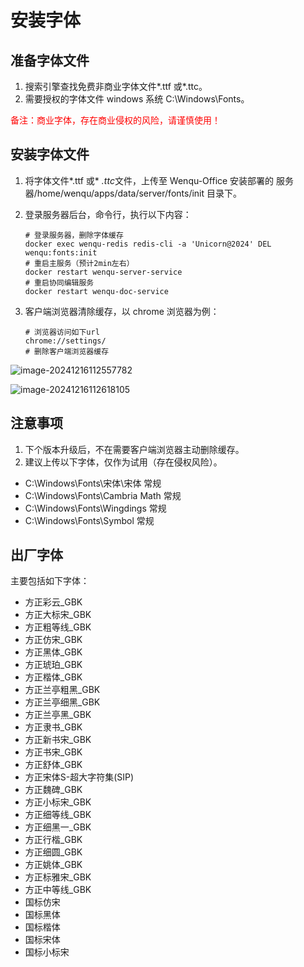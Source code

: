 <!--
 * @Author: 'killfly' '14787733+killfly@user.noreply.gitee.com'
 * @Date: 2024-12-19 16:00:19
 * @LastEditors: 'killfly' '14787733+killfly@user.noreply.gitee.com'
 * @LastEditTime: 2024-12-19 16:39:14
 * @FilePath: \official-website\docs\install\fonts.md
 * @Description: 这是默认设置,请设置`customMade`, 打开koroFileHeader查看配置 进行设置: https://github.com/OBKoro1/koro1FileHeader/wiki/%E9%85%8D%E7%BD%AE
-->
# 安装字体

## 准备字体文件

1. 搜索引擎查找免费非商业字体文件*.ttf 或*.ttc。
2. 需要授权的字体文件 windows 系统 C:\Windows\Fonts。

<font color=Red>备注：商业字体，存在商业侵权的风险，请谨慎使用！</font>

## 安装字体文件

1. 将字体文件*.ttf 或* *.ttc*文件，上传至 Wenqu-Office 安装部署的 服务器/home/wenqu/apps/data/server/fonts/init 目录下。

2. 登录服务器后台，命令行，执行以下内容：

   ```
   # 登录服务器，删除字体缓存
   docker exec wenqu-redis redis-cli -a 'Unicorn@2024' DEL wenqu:fonts:init
   # 重启主服务（预计2min左右）
   docker restart wenqu-server-service
   # 重启协同编辑服务
   docker restart wenqu-doc-service
   ```

3. 客户端浏览器清除缓存，以 chrome 浏览器为例：

   ```
   # 浏览器访问如下url
   chrome://settings/
   # 删除客户端浏览器缓存
   ```

![image-20241216112557782](/img/typora-user-images/image-20241216112557782.png)

![image-20241216112618105](/img/typora-user-images/image-20241216112618105.png)

## 注意事项

1. 下个版本升级后，不在需要客户端浏览器主动删除缓存。
2. 建议上传以下字体，仅作为试用（存在侵权风险）。

- C:\Windows\Fonts\宋体\宋体 常规
- C:\Windows\Fonts\Cambria Math 常规
- C:\Windows\Fonts\Wingdings 常规
- C:\Windows\Fonts\Symbol 常规

## <span id="initialFonts">出厂字体</span>

主要包括如下字体：

- 方正彩云_GBK
- 方正大标宋_GBK
- 方正粗等线_GBK
- 方正仿宋_GBK
- 方正黑体_GBK
- 方正琥珀_GBK
- 方正楷体_GBK
- 方正兰亭粗黑_GBK
- 方正兰亭细黑_GBK
- 方正兰亭黑_GBK
- 方正隶书_GBK
- 方正新书宋_GBK
- 方正书宋_GBK
- 方正舒体_GBK
- 方正宋体S-超大字符集(SIP)
- 方正魏碑_GBK
- 方正小标宋_GBK
- 方正细等线_GBK
- 方正细黑一_GBK
- 方正行楷_GBK
- 方正细圆_GBK
- 方正姚体_GBK
- 方正标雅宋_GBK
- 方正中等线_GBK
- 国标仿宋
- 国标黑体
- 国标楷体
- 国标宋体
- 国标小标宋
